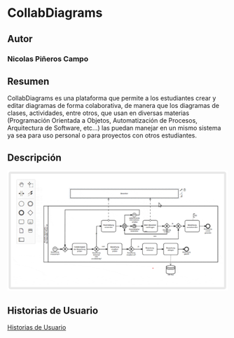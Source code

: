 # CollabDiagrams

## Autor
### Nicolas Piñeros Campo

## Resumen

CollabDiagrams es una plataforma que permite a los estudiantes crear y editar diagramas de forma colaborativa, de manera que los diagramas de clases, actividades, entre otros, que usan en diversas materias (Programación Orientada a Objetos, Automatización de Procesos, Arquitectura de Software, etc...) las puedan manejar en un mismo sistema ya sea para uso personal o para proyectos con otros estudiantes. 

## Descripción

![](ejemplo.png)

## Historias de Usuario

[Historias de Usuario](https://tree.taiga.io/project/nicolaspineros-collabdiagrams/backlog)
